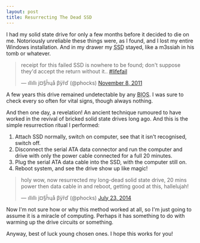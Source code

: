 ```yaml
---
layout: post
title: Resurrecting The Dead SSD
---
```


I had my solid state drive for only a few months before it decided to die on me. Notoriously unreliable these things were, as I found, and I lost my entire Windows installation. And in my drawer my <abbr title="Solid State Drive">SSD</abbr> stayed, like a m3ssiah in his tomb or whatever.

<blockquote class="twitter-tweet" lang="en"><p>receipt for this failed SSD is nowhere to be found; don&#39;t suppose they&#39;d accept the return without it.. <a href="https://twitter.com/hashtag/lifefail?src=hash">#lifefail</a></p>&mdash; ıllıllı j¤§ȟɥå βÿȑď (@phocks) <a href="https://twitter.com/phocks/statuses/134037288224165889">November 8, 2011</a></blockquote>
<script async src="//platform.twitter.com/widgets.js" charset="utf-8"></script>

A few years this drive remained undetectable by any <abbr title="Basic Input Output System">BIOS</abbr>. I was sure to check every so often for vital signs, though always nothing.

And then one day, a revelation! An ancient technique rumoured to have worked in the revival of bricked solid state drives long ago. And this is the simple resurrection ritual I performed:

1. Attach SSD normally, switch on computer, see that it isn't recognised, switch off.
2. Disconnect the serial ATA data connector and run the computer and drive with only the power cable connected for a full 20 minutes.
3. Plug the serial ATA data cable into the SSD, with the computer still on.
4. Reboot system, and see the drive show up like magic!

<blockquote class="twitter-tweet" lang="en"><p>holy wow, now resurrected my long-dead solid state drive, 20 mins power then data cable in and reboot, getting good at this, hallelujah!</p>&mdash; ıllıllı j¤§ȟɥå βÿȑď (@phocks) <a href="https://twitter.com/phocks/statuses/491794462805209088">July 23, 2014</a></blockquote>
<script async src="//platform.twitter.com/widgets.js" charset="utf-8"></script>

Now I'm not sure how or why this method worked at all, so I'm just going to assume it is a miracle of computing. Perhaps it has something to do with warming up the drive circuits or something. 

Anyway, best of luck young chosen ones. I hope this works for you!
